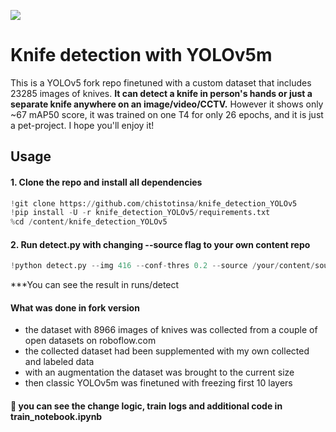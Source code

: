 ![](lpo.bmp)
# Knife detection with YOLOv5m

This is a YOLOv5 fork repo finetuned with a custom dataset that includes 23285 images of knives.
**It can detect a knife in person's hands or just a separate knife anywhere on an image/video/CCTV.**
However it shows only ~67 mAP50 score, it was trained on one T4 for only 26 epochs, and it is just a pet-project. I hope you'll enjoy it!

## Usage
#### 1. Clone the repo and install all dependencies
```python
!git clone https://github.com/chistotinsa/knife_detection_YOLOv5
!pip install -U -r knife_detection_YOLOv5/requirements.txt
%cd /content/knife_detection_YOLOv5
```

#### 2. Run detect.py with changing --source flag to your own content repo
```python
!python detect.py --img 416 --conf-thres 0.2 --source /your/content/source
```

***You can see the result in runs/detect

#### What was done in fork version
- the dataset with 8966 images of knives was collected from a couple of open datasets on roboflow.com
- the collected dataset had been supplemented with my own collected and labeled data
- with an augmentation the dataset was brought to the current size
- then classic YOLOv5m was finetuned with freezing first 10 layers
#### :dolphin: you can see the change logic, train logs and additional code in train_notebook.ipynb

